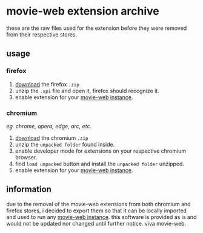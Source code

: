 # movie-web extension archive
these are the raw files used for the extension before they were removed from their respective stores.

## usage
### firefox 
1. [download](https://github.com/userkace/film-ext/releases/tag/1.1.4) the firefox `.zip`
2. unzip the `.xpi` file and open it, firefox should recognize it.
3. enable extension for your [movie-web instance](https://film.kace.dev).

### chromium
*eg. _chrome, opera, edge, arc, etc._*
1. [download](https://github.com/userkace/film-ext/releases/tag/1.1.4) the chromium `.zip`
2. unzip the `unpacked folder` found inside.
3. enable developer mode for extensions on your respective chromium browser.
4. find `load unpacked` button and install the `unpacked folder` unzipped.
5. enable extension for your [movie-web instance](https://film.kace.dev).

## information
due to the removal of the movie-web extensions from both chromium and firefox stores, i decided to export them so that it can be locally imported and used to run any [movie-web instance](https://film.kace.dev). this software is provided as is and would not be updated nor changed until further notice. viva movie-web.
